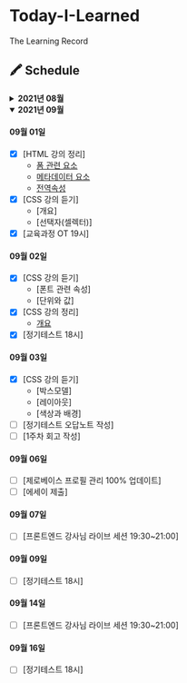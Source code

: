 # Today-I-Learned

The Learning Record

## 🖍 Schedule

<details>
<summary><b>2021년 08월</b></summary>

#### 08월 28일

- [x] HTML 강의 듣기

  - [개요]
  - [실습환경 세팅]
  - [HTML이란?]
  - [텍스트 요소]

- [x] HTML 강의 정리
  - [개요](https://github.com/canmarkme/Today-ILearned/blob/main/HTML/outline.md)
  - [실습환경](https://github.com/canmarkme/Today-ILearned/blob/main/HTML/setting.md)

#### 08월 29일

- [x] [HTML 강의 듣기]
  - [구조를 나타내는 요소]
  - [목록과 표]
  - [임베디드요소]
  - [폼 과련 요소]
  - [메타데이터 요소]
  - [전역속성]
- [x] [HTML 강의 정리]
  - [HTML이란?](https://github.com/canmarkme/Today-ILearned/blob/main/HTML/what_is_HTML.md)
  - [텍스트 요소](https://github.com/canmarkme/Today-ILearned/blob/main/HTML/text_elements.md)
- [x] [마크다운 공부]

#### 08월 30일

- [x] [HTML 강의 정리]
  - [구조를 나타내는 요소](https://github.com/canmarkme/Today-ILearned/blob/main/HTML/structure_element.md)
  - [목록과 표](https://github.com/canmarkme/Today-ILearned/blob/main/HTML/listNtable.md)

#### 08월 31일

- [x] [HTML 강의 정리]
  - [임베디드 요소](https://github.com/canmarkme/Today-ILearned/blob/main/HTML/embeded_element.md)

</details>

<details open>
  <summary><b>2021년 09월</b></summary>

#### 09월 01일

- [x] [HTML 강의 정리]
  - [폼 관련 요소](https://github.com/canmarkme/Today-ILearned/blob/main/HTML/form_element.md)
  - [메타데이터 요소](https://github.com/canmarkme/Today-ILearned/blob/main/HTML/metadata_element.md)
  - [전역속성](https://github.com/canmarkme/Today-ILearned/blob/main/HTML/global_attribute.md)
- [x] [CSS 강의 듣기]
  - [개요]
  - [선택자(셀렉터)]
- [x] [교육과정 OT 19시]

#### 09월 02일

- [x] [CSS 강의 듣기]
  - [폰트 관련 속성]
  - [단위와 값]
- [x] [CSS 강의 정리]
  - [개요](https://github.com/canmarkme/Today-ILearned/blob/main/CSS/outline.md)
- [x] [정기테스트 18시]

#### 09월 03일

- [x] [CSS 강의 듣기]
  - [박스모델]
  - [레이아웃]
  - [색상과 배경]
- [ ] [정기테스트 오답노트 작성]
- [ ] [1주차 회고 작성]

#### 09월 06일

- [ ] [제로베이스 프로필 관리 100% 업데이트]
- [ ] [에세이 제출]

#### 09월 07일

- [ ] [프론트엔드 강사님 라이브 세션 19:30~21:00]

#### 09월 09일

- [ ] [정기테스트 18시]

#### 09월 14일

- [ ] [프론트엔드 강사님 라이브 세션 19:30~21:00]

#### 09월 16일

- [ ] [정기테스트 18시]

</details>
